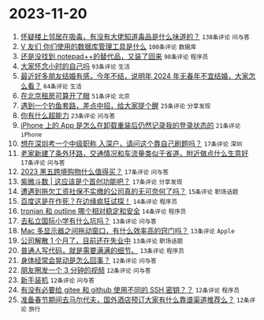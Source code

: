 # 2023-11-20

1. [怀疑楼上邻居在吸毒，有没有大佬知道毒品是什么味道的？](https://www.v2ex.com/t/993357) `138条评论` `问与答`
1. [V 友们 你们使用的数据库管理工具是什么](https://www.v2ex.com/t/993341) `100条评论` `数据库`
1. [还是没找到 notepad++的替代品，又装了回来](https://www.v2ex.com/t/993408) `98条评论` `程序员`
1. [大家怀念小时的自己吗](https://www.v2ex.com/t/993348) `93条评论` `生活`
1. [最近好多朋友结婚有感，今年不结，说明年 2024 年无春年不宜结婚，大家怎么看？](https://www.v2ex.com/t/993343) `64条评论` `生活`
1. [在北京租房可算开了眼](https://www.v2ex.com/t/993330) `51条评论` `北京`
1. [遇到一个钓鱼套路，差点中招，给大家提个醒](https://www.v2ex.com/t/993347) `25条评论` `分享发现`
1. [你有什么超能力](https://www.v2ex.com/t/993532) `23条评论` `问与答`
1. [iPhone 上的 App 是怎么在卸载重装后仍然记录我的登录状态的](https://www.v2ex.com/t/993479) `21条评论` `iPhone`
1. [想在深圳考一个中级职称 入深户，请问这个靠自己刷题吗？](https://www.v2ex.com/t/993434) `17条评论` `深圳`
1. [老家新建了条外环路，交通情况和车流量类似于省道，附近做点什么生意好](https://www.v2ex.com/t/993354) `17条评论` `问与答`
1. [2023 黑五跨境购物什么值得买？](https://www.v2ex.com/t/993346) `17条评论` `问与答`
1. [紫微斗数 | 这应该是个首创功能吧？](https://www.v2ex.com/t/993339) `17条评论` `分享发现`
1. [遭遇到拖欠工资社保不实缴的公司真的无可奈何了吗？](https://www.v2ex.com/t/993465) `15条评论` `职场话题`
1. [百度这是在作死？在边缘疯狂试探！](https://www.v2ex.com/t/993463) `14条评论` `程序员`
1. [tronjan 和 outline 哪个相对稳定和安全](https://www.v2ex.com/t/993458) `14条评论` `程序员`
1. [去私立国际小学有什么坑吗？](https://www.v2ex.com/t/993477) `13条评论` `问与答`
1. [Mac 多显示器之间拖动窗口，有什么效率高的窍门吗？](https://www.v2ex.com/t/993466) `13条评论` `Apple`
1. [公司解散 1 个月了，目前还在失业中](https://www.v2ex.com/t/993405) `13条评论` `职场话题`
1. [普通人写代码，就是需要满满的细节。](https://www.v2ex.com/t/993338) `13条评论` `程序员`
1. [身体经常会晃动是怎么回事？](https://www.v2ex.com/t/993524) `12条评论` `问与答`
1. [朋友圈发一个 3 分钟的视频](https://www.v2ex.com/t/993496) `12条评论` `问与答`
1. [新手装机](https://www.v2ex.com/t/993431) `12条评论` `问与答`
1. [有没有必要给 gitee 和 github 使用不同的 SSH 密钥？？](https://www.v2ex.com/t/993419) `12条评论` `程序员`
1. [准备春节期间去马尔代夫，国外酒店预订大家有什么靠谱渠道推荐么？](https://www.v2ex.com/t/993375) `12条评论` `旅行`
